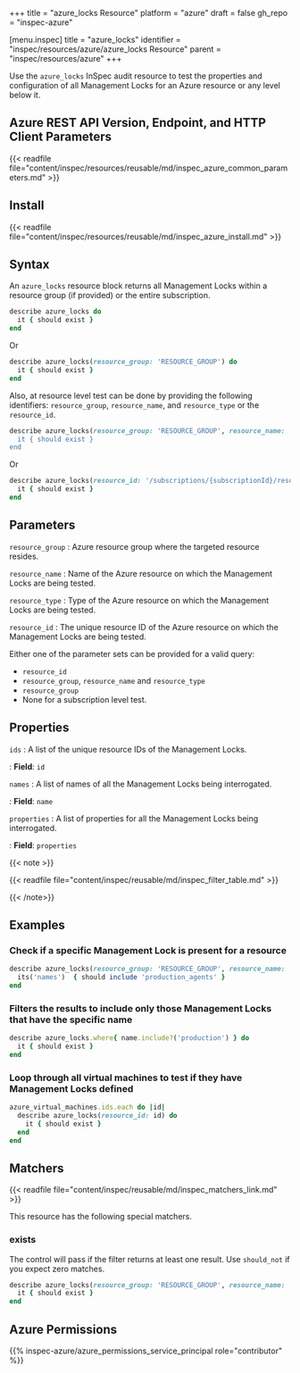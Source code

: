 +++
title = "azure_locks Resource"
platform = "azure"
draft = false
gh_repo = "inspec-azure"

[menu.inspec]
title = "azure_locks"
identifier = "inspec/resources/azure/azure_locks Resource"
parent = "inspec/resources/azure"
+++

Use the `azure_locks` InSpec audit resource to test the properties and configuration of all Management Locks for an Azure resource or any level below it.

## Azure REST API Version, Endpoint, and HTTP Client Parameters

{{< readfile file="content/inspec/resources/reusable/md/inspec_azure_common_parameters.md" >}}

## Install

{{< readfile file="content/inspec/resources/reusable/md/inspec_azure_install.md" >}}

## Syntax

An `azure_locks` resource block returns all Management Locks within a resource group (if provided) or the entire subscription.

```ruby
describe azure_locks do
  it { should exist }
end
```

Or

```ruby
describe azure_locks(resource_group: 'RESOURCE_GROUP') do
  it { should exist }
end
```

Also, at resource level test can be done by providing the following identifiers: `resource_group`, `resource_name`, and `resource_type` or the `resource_id`.

```ruby
describe azure_locks(resource_group: 'RESOURCE_GROUP', resource_name: 'VM_NAME`, resource_type: 'Microsoft.Compute/virtualMachines') do
  it { should exist }
end
```

Or

```ruby
describe azure_locks(resource_id: '/subscriptions/{subscriptionId}/resourceGroups/{resourceGroup}/providers/Microsoft.Compute/virtualMachines/{vmName}') do
  it { should exist }
end
```

## Parameters

`resource_group`
: Azure resource group where the targeted resource resides.

`resource_name`
: Name of the Azure resource on which the Management Locks are being tested.

`resource_type`
: Type of the Azure resource on which the Management Locks are being tested.

`resource_id`
: The unique resource ID of the Azure resource on which the Management Locks are being tested.

Either one of the parameter sets can be provided for a valid query:

- `resource_id`
- `resource_group`, `resource_name` and `resource_type`
- `resource_group`
- None for a subscription level test.

## Properties

`ids`
: A list of the unique resource IDs of the Management Locks.

: **Field**: `id`

`names`
: A list of names of all the Management Locks being interrogated.

: **Field**: `name`

`properties`
: A list of properties for all the Management Locks being interrogated.

: **Field**: `properties`

{{< note >}}

{{< readfile file="content/inspec/reusable/md/inspec_filter_table.md" >}}

{{< /note>}}

## Examples

### Check if a specific Management Lock is present for a resource

```ruby
describe azure_locks(resource_group: 'RESOURCE_GROUP', resource_name: 'VM_NAME', resource_type: 'Microsoft.Compute/virtualMachines') do
  its('names')  { should include 'production_agents' }
end
```

### Filters the results to include only those Management Locks that have the specific name

```ruby
describe azure_locks.where{ name.include?('production') } do
  it { should exist }
end
```

### Loop through all virtual machines to test if they have Management Locks defined

```ruby
azure_virtual_machines.ids.each do |id|
  describe azure_locks(resource_id: id) do
    it { should exist }
  end
end
``` 

## Matchers

{{< readfile file="content/inspec/reusable/md/inspec_matchers_link.md" >}}

This resource has the following special matchers.

### exists

The control will pass if the filter returns at least one result. Use `should_not` if you expect zero matches.
```ruby
describe azure_locks(resource_group: 'RESOURCE_GROUP', resource_name: 'VM_NAME', resource_type: 'Microsoft.Compute/virtualMachines') do
  it { should exist }
end
```

## Azure Permissions

{{% inspec-azure/azure_permissions_service_principal role="contributor" %}}

